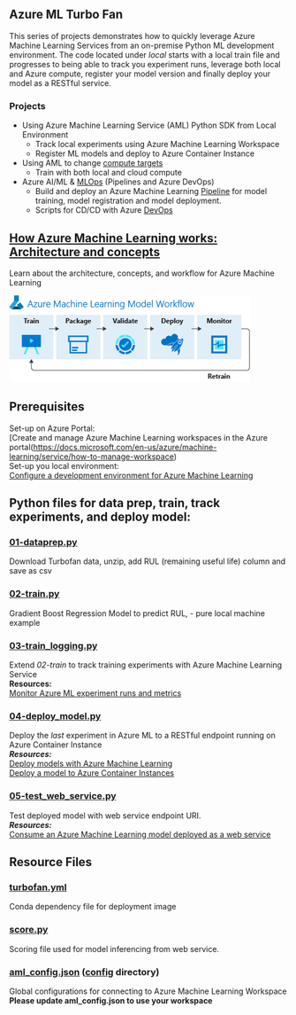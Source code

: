 ## Azure ML Turbo Fan 
This series of projects demonstrates how to quickly leverage Azure Machine Learning Services from an on-premise Python ML development environment. The code located under _local_ starts with a local train file and progresses to being able to track you experiment runs, leverage both local and Azure compute, register your model version and finally deploy your model as a RESTful service.

### Projects
- Using Azure Machine Learning Service (AML) Python SDK from Local Environment
   - Track local experiments using Azure Machine Learning Workspace
   - Register ML models and deploy to Azure Container Instance
- Using AML to change [compute targets](compute)
   - Train with both local and cloud compute
- Azure AI/ML & [MLOps](devops) (Pipelines and Azure DevOps)
   - Build and deploy an Azure Machine Learning [Pipeline](pipeline) for model training, model registration and model deployment.
   - Scripts for CD/CD with Azure [DevOps](devops)

## [How Azure Machine Learning works: Architecture and concepts](https://docs.microsoft.com/en-us/azure/machine-learning/service/concept-azure-machine-learning-architecture)
Learn about the architecture, concepts, and workflow for Azure Machine Learning

![workflow](../../images/workflow.png)


## Prerequisites
Set-up on Azure Portal:
<br/>[Create and manage Azure Machine Learning workspaces in the Azure portal(https://docs.microsoft.com/en-us/azure/machine-learning/service/how-to-manage-workspace)
<br/>Set-up you local environment:
<br/>[Configure a development environment for Azure Machine Learning](https://docs.microsoft.com/en-us/azure/machine-learning/service/how-to-configure-environment#local)

## Python files for data prep, train, track experiments, and deploy model:

### [01-dataprep.py](01-dataprep.py)
Download Turbofan data, unzip, add RUL (remaining useful life) column and save as csv
### [02-train.py](02-train.py)
Gradient Boost Regression Model to predict RUL, - pure local machine example
### [03-train_logging.py](03-train_logging.py)
Extend *02-train* to track training experiments with Azure Machine Learning Service
<br/> __Resources:__
<br/>[Monitor Azure ML experiment runs and metrics](https://docs.microsoft.com/en-us/azure/machine-learning/service/how-to-track-experiments#available-metrics-to-track)
### [04-deploy_model.py](04-deploy_model.py)
Deploy the _last_ experiment in Azure ML to a RESTful endpoint running on Azure Container Instance
<br/> ___Resources:___ 
<br/> [Deploy models with Azure Machine Learning](https://docs.microsoft.com/en-us/azure/machine-learning/service/how-to-deploy-and-where)
<br/>[Deploy a model to Azure Container Instances](https://docs.microsoft.com/en-us/azure/machine-learning/service/how-to-deploy-azure-container-instance)
### [05-test_web_service.py](05-test_web_service.py)
Test deployed model with web service endpoint URI.
<br/> ___Resources:___ 
<br/> [Consume an Azure Machine Learning model deployed as a web service](https://docs.microsoft.com/en-us/azure/machine-learning/service/how-to-consume-web-service)


## Resource Files
### [turbofan.yml](turbofan.yml)
Conda dependency file for deployment image
### [score.py](score.py)
Scoring file used for model inferencing from web service.
### [aml_config.json](config/aml_config.json) ([config](config/) directory)
Global configurations for connecting to Azure Machine Learning Workspace
<br/> **Please update aml_config.json to use your workspace**
